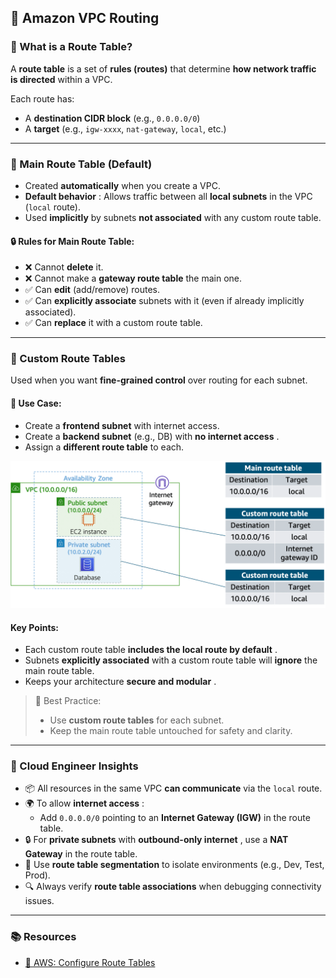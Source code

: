 ## 🚦 Amazon VPC Routing

### 🧭 What is a Route Table?

A **route table** is a set of **rules (routes)** that determine **how network traffic is directed** within a VPC.

Each route has:

* A **destination CIDR block** (e.g., `0.0.0.0/0`)
* A **target** (e.g., `igw-xxxx`, `nat-gateway`, `local`, etc.)

---

### 📘 Main Route Table (Default)

* Created **automatically** when you create a VPC.
* **Default behavior** : Allows traffic between all **local subnets** in the VPC (`local` route).
* Used **implicitly** by subnets **not associated** with any custom route table.

#### 🔒 Rules for Main Route Table:

* ❌ Cannot **delete** it.
* ❌ Cannot make a **gateway route table** the main one.
* ✅ Can **edit** (add/remove) routes.
* ✅ Can **explicitly associate** subnets with it (even if already implicitly associated).
* ✅ Can **replace** it with a custom route table.

---

### 🧰 Custom Route Tables

Used when you want **fine-grained control** over routing for each subnet.

#### 🎯 Use Case:

* Create a **frontend subnet** with internet access.
* Create a **backend subnet** (e.g., DB) with  **no internet access** .
* Assign a **different route table** to each.

![Route-Table](../../Visuals/route_table.png)

#### Key Points:

* Each custom route table  **includes the local route by default** .
* Subnets **explicitly associated** with a custom route table will **ignore** the main route table.
* Keeps your architecture  **secure and modular** .

> 📌 Best Practice:
>
> * Use **custom route tables** for each subnet.
> * Keep the main route table untouched for safety and clarity.

---

### 🧠 Cloud Engineer Insights

* 📦 All resources in the same VPC **can communicate** via the `local` route.
* 🌍 To allow  **internet access** :
  * Add `0.0.0.0/0` pointing to an **Internet Gateway (IGW)** in the route table.
* 🔒 For **private subnets** with  **outbound-only internet** , use a **NAT Gateway** in the route table.
* 🧩 Use **route table segmentation** to isolate environments (e.g., Dev, Test, Prod).
* 🔍 Always verify **route table associations** when debugging connectivity issues.

---

### 📚 Resources

* [📘 AWS: Configure Route Tables](https://docs.aws.amazon.com/vpc/latest/userguide/VPC_Route_Tables.html)
